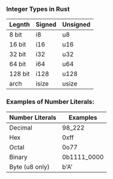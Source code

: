 ### Integer Types in Rust

| Legnth | Signed | Unsigned |
| -- | -- | -- |
| 8 bit | i8 | u8 |
| 16 bit | i16 | u16 |
| 32 bit | i32 | u32 |
| 64 bit | i64 | u64 |
| 128 bit | i128 | u128 |
| arch | isize | usize |

### Examples of Number Literals:

| Number Literals | Examples |
| -- | -- |
| Decimal | 98_222 |
| Hex | 0xff |
| Octal | 0o77 |
| Binary | 0b1111_0000 |
| Byte (u8 only) | b'A' |
